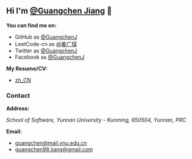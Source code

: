 ## Hi I'm [@Guangchen Jiang](https://github.com/GuangchenJ) 👋


**You can find me on:**

* GitHub as [@GuangchenJ](https://github.com/GuangchenJ)
* LeetCode-cn as [@姜广琛](https://leetcode-cn.com/u/jiang-guang-chen/)
* Twitter as [@GuangchenJ](https://twitter.com/GuangchenJ)
* Facebook as [@GuangchenJ](https://www.facebook.com/GuangchenJ)

**My Resume/CV:**

* [zh_CN](https://lc-resume.oss-cn-hangzhou.aliyuncs.com/1632538169-iNCzkM-JiangG_CV.pdf)
<!-- * [en-US]() *(To be added)* -->

### Contact

**Address:**

*School of Software, Yunnan University - Kunming, 650504, Yunnan, PRC*

**Email:**

* <guangchen@mail.ynu.edu.cn>
* <guangchen98.jiang@gmail.com>
